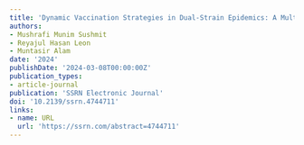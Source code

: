 ```yaml
---
title: 'Dynamic Vaccination Strategies in Dual-Strain Epidemics: A Multi-Agent-Based Game-Theoretic Approach on Scale-Free Hybrid Networks'
authors:
- Mushrafi Munim Sushmit
- Reyajul Hasan Leon
- Muntasir Alam
date: '2024'
publishDate: '2024-03-08T00:00:00Z'
publication_types:
- article-journal
publication: 'SSRN Electronic Journal'
doi: '10.2139/ssrn.4744711'
links:
- name: URL
  url: 'https://ssrn.com/abstract=4744711'
---
```


